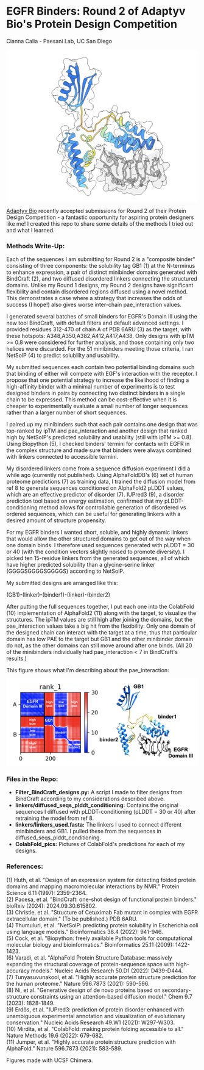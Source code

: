 # EGFR Binders: Round 2 of Adaptyv Bio's Protein Design Competition

Cianna Calia - Paesani Lab, UC San Diego

<p align="center">
  <img src="./figs/binder.png" alt="ColabFold structure of one of my designs in complex with EGFR Domain III" width="500px" align="middle"/>
</p>

[Adaptyv Bio](https://www.adaptyvbio.com/) recently accepted submissions for Round 2 of their Protein Design Competition - a fantastic opportunity for aspiring protein designers like me! I created this repo to share some details of the methods I tried out and what I learned.

### Methods Write-Up:

Each of the sequences I am submitting for Round 2 is a "composite binder" consisting of three components: the solubility tag GB1 (1) at the N-terminus to enhance expression, a pair of distinct minibinder domains generated with BindCraft (2), and two diffused disordered linkers connecting the structured domains. Unlike my Round 1 designs, my Round 2 designs have significant flexibility and contain disordered regions diffused using a novel method. This demonstrates a case where a strategy that increases the odds of success (I hope!) also gives worse inter-chain pae_interaction values.

I generated several batches of small binders for EGFR's Domain III using the new tool BindCraft, with default filters and default advanced settings. I provided residues 312-470 of chain A of PDB 6ARU (3) as the target, with these hotspots: A348,A350,A382,A412,A417,A438. Only designs with ipTM >= 0.8 were considered for further analysis, and those containing only two helices were discarded. For the 51 minibinders meeting those criteria, I ran NetSolP (4) to predict solubility and usability.

My submitted sequences each contain two potential binding domains such that binding of either will compete with EGF's interaction with the receptor. I propose that one potential strategy to increase the likelihood of finding a high-affinity binder with a minimal number of experiments is to test designed binders in pairs by connecting two distinct binders in a single chain to be expressed. This method can be cost-effective when it is cheaper to experimentally evaluate a small number of longer sequences rather than a larger number of short sequences.

I paired up my minibinders such that each pair contains one design that was top-ranked by ipTM and pae_interaction and another design that ranked high by NetSolP's predicted solubility and usability (still with ipTM >= 0.8). Using Biopython (5), I checked binders' termini for contacts with EGFR in the complex structure and made sure that binders were always combined with linkers connected to accessible termini.

My disordered linkers come from a sequence diffusion experiment I did a while ago (currently not published). Using AlphaFoldDB's (6) set of human proteome predictions (7) as training data, I trained the diffusion model from ref 8 to generate sequences conditioned on AlphaFold2 pLDDT values, which are an effective predictor of disorder (7). IUPred3 (9), a disorder prediction tool based on energy estimation, confirmed that my pLDDT-conditioning method allows for controllable generation of disordered vs ordered sequences, which can be useful for generating linkers with a desired amount of structure propensity.

For my EGFR binders I wanted short, soluble, and highly dynamic linkers that would allow the other structured domains to get out of the way when one domain binds. I therefore used sequences generated with pLDDT = 30 or 40 (with the condition vectors slightly noised to promote diversity). I picked ten 15-residue linkers from the generated sequences, all of which have higher predicted solubility than a glycine-serine linker (GGGGSGGGGSGGGGS) according to NetSolP.

My submitted designs are arranged like this:

(GB1)-(linker)-(binder1)-(linker)-(binder2)

After putting the full sequences together, I put each one into the ColabFold (10) implementation of AlphaFold2 (11) along with the target, to visualize the structures. The ipTM values are still high after joining the domains, but the pae_interaction values take a big hit from the flexibility: Only one domain of the designed chain can interact with the target at a time, thus that particular domain has low PAE to the target but GB1 and the other minibinder domain do not, as the other domains can still move around after one binds. (All 20 of the minibinders individually had pae_interaction < 7 in BindCraft's results.)

This figure shows what I'm describing about the pae_interaction:

<p align="center">
  <img src="./figs/pae.png" alt="ColabFold pae plot for one of my designs in complex with EGFR Domain III" width="700px" align="middle"/>
</p>

### Files in the Repo:

 - **Filter_BindCraft_designs.py:** A script I made to filter designs from BindCraft according to my considerations described above.
 - **linkers/diffused_seqs_plddt_conditioning:** Contains the original sequences I diffused with pLDDT-conditioning (pLDDT = 30 or 40) after retraining the model from ref 8.
 - **linkers/linkers_used.fasta:** The linkers I used to connect different minibinders and GB1. I pulled these from the sequences in diffused_seqs_plddt_conditioning.
 - **ColabFold_pics:** Pictures of ColabFold's predictions for each of my designs.

### References:

(1) Huth, et al. "Design of an expression system for detecting folded protein domains and mapping macromolecular interactions by NMR." Protein Science 6.11 (1997): 2359-2364.\
(2) Pacesa, et al. "BindCraft: one-shot design of functional protein binders." bioRxiv (2024): 2024.09.30.615802.\
(3) Christie, et al. "Structure of Cetuximab Fab mutant in complex with EGFR extracellular domain." (To be published.) PDB 6ARU.\
(4) Thumuluri, et al. "NetSolP: predicting protein solubility in Escherichia coli using language models." Bioinformatics 38.4 (2022): 941-946.\
(5) Cock, et al. "Biopython: freely available Python tools for computational molecular biology and bioinformatics." Bioinformatics 25.11 (2009): 1422-1423.\
(6) Varadi, et al. "AlphaFold Protein Structure Database: massively expanding the structural coverage of protein-sequence space with high-accuracy models." Nucleic Acids Research 50.D1 (2022): D439-D444.\
(7) Tunyasuvunakool, et al. "Highly accurate protein structure prediction for the human proteome." Nature 596.7873 (2021): 590-596.\
(8) Ni, et al. "Generative design of de novo proteins based on secondary-structure constraints using an attention-based diffusion model." Chem 9.7 (2023): 1828-1849.\
(9) Erdős, et al. "IUPred3: prediction of protein disorder enhanced with unambiguous experimental annotation and visualization of evolutionary conservation." Nucleic Acids Research 49.W1 (2021): W297-W303.\
(10) Mirdita, et al. "ColabFold: making protein folding accessible to all." Nature Methods 19.6 (2022): 679-682.\
(11) Jumper, et al. "Highly accurate protein structure prediction with AlphaFold." Nature 596.7873 (2021): 583-589.

Figures made with UCSF Chimera.
